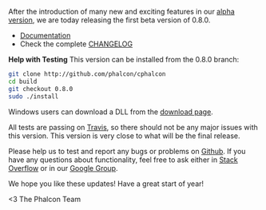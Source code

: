 After the introduction of many new and exciting features in our [alpha version](/post/phalcon-0-8-0-alpha-available), we are today releasing the first beta version of 0.8.0.

- [Documentation](https://docs.phalconphp.com/en/0.8.0/)
- Check the complete [CHANGELOG](https://github.com/phalcon/cphalcon/blob/0.8.0/CHANGELOG)

**Help with Testing**
This version can be installed from the 0.8.0 branch:

```sh
git clone http://github.com/phalcon/cphalcon
cd build
git checkout 0.8.0
sudo ./install
```

Windows users can download a DLL from the [download page](https://phalconphp.com/download).

All tests are passing on [Travis](https://travis-ci.org/phalcon/cphalcon/builds/3906272), so there should not be any major issues with this version. This version is very close to what will be the final release. 

Please help us to test and report any bugs or problems on [Github](https://github.com/phalcon/cphalcon). If you have any questions about functionality, feel free to ask either in [Stack Overflow](http://stackoverflow.com/questions/tagged/phalcon?sort=newest&pagesize=15) or in our [Google Group](https://groups.google.com/forum/?fromgroups#!forum/phalcon).

We hope you like these updates! Have a great start of year!


<3 The Phalcon Team
